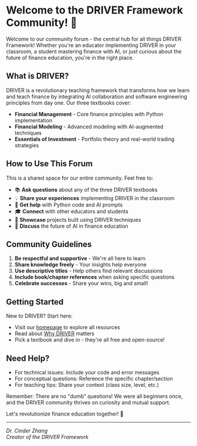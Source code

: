 # Welcome to the DRIVER Framework Community! 🚀

Welcome to our community forum - the central hub for all things DRIVER Framework! Whether you're an educator implementing DRIVER in your classroom, a student mastering finance with AI, or just curious about the future of finance education, you're in the right place.

## What is DRIVER?

DRIVER is a revolutionary teaching framework that transforms how we learn and teach finance by integrating AI collaboration and software engineering principles from day one. Our three textbooks cover:

- **Financial Management** - Core finance principles with Python implementation
- **Financial Modeling** - Advanced modeling with AI-augmented techniques  
- **Essentials of Investment** - Portfolio theory and real-world trading strategies

## How to Use This Forum

This is a shared space for our entire community. Feel free to:

- 📚 **Ask questions** about any of the three DRIVER textbooks
- 💡 **Share your experiences** implementing DRIVER in the classroom
- 🐍 **Get help** with Python code and AI prompts
- 🎓 **Connect** with other educators and students
- 🚀 **Showcase** projects built using DRIVER techniques
- 💬 **Discuss** the future of AI in finance education

## Community Guidelines

1. **Be respectful and supportive** - We're all here to learn
2. **Share knowledge freely** - Your insights help everyone
3. **Use descriptive titles** - Help others find relevant discussions
4. **Include book/chapter references** when asking specific questions
5. **Celebrate successes** - Share your wins, big and small!

## Getting Started

New to DRIVER? Start here:
- Visit our [homepage](https://cinderzhang.github.io) to explore all resources
- Read about [Why DRIVER](https://cinderzhang.github.io/why-driver.html) matters
- Pick a textbook and dive in - they're all free and open-source!

## Need Help?

- For technical issues: Include your code and error messages
- For conceptual questions: Reference the specific chapter/section
- For teaching tips: Share your context (class size, level, etc.)

Remember: There are no "dumb" questions! We were all beginners once, and the DRIVER community thrives on curiosity and mutual support.

Let's revolutionize finance education together! 🎉

---
*Dr. Cinder Zhang*  
*Creator of the DRIVER Framework*